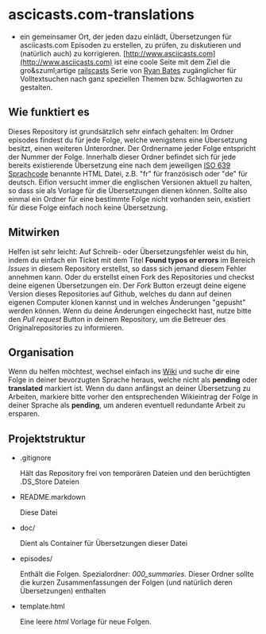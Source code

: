 ascicasts.com-translations
==========================

- ein gemeinsamer Ort, der jeden dazu einl&auml;dt, &Uuml;bersetzungen f&uuml;r asciicasts.com Episoden zu erstellen, zu pr&uuml;fen, zu diskutieren und (nat&uuml;rlich auch) zu korrigieren. [http://www.asciicasts.com](http://www.asciicasts.com) ist eine coole Seite mit dem Ziel die gro&szuml;artige [railscasts](http://www.railscasts.com) Serie von [Ryan Bates](http://github.com/ryanb) zug&auml;nglicher f&uuml;r Volltextsuchen nach ganz speziellen Themen bzw. Schlagworten zu gestalten.

Wie funktiert es
----------------

Dieses Repository ist grunds&auml;tzlich sehr einfach gehalten: Im Ordner episodes findest du f&uuml;r jede Folge, welche wenigstens eine &Uuml;bersetzung besitzt, einen weiteren Unterordner. Der Ordnername jeder Folge entspricht der Nummer der Folge. Innerhalb dieser Ordner befindet sich f&uuml;r jede bereits existierende &Uuml;bersetzung eine nach dem jeweiligen [ISO 639 Sprachcode](http://en.wikipedia.org/wiki/List_of_ISO_639-1_codes) benannte HTML Datei, z.B. "fr" f&uuml;r franz&ouml;sisch oder "de" f&uuml;r deutsch. Eifion versucht immer die englischen Versionen aktuell zu halten, so dass sie als Vorlage f&uuml;r die &Uuml;bersetzungen dienen k&ouml;nnen. Sollte also einmal ein Ordner f&uuml;r eine bestimmte Folge nicht vorhanden sein, existiert f&uuml;r diese Folge einfach noch keine &Uuml;bersetzung.

Mitwirken
---------

Helfen ist sehr leicht: Auf Schreib- oder &Uuml;bersetzungsfehler weist du hin, indem du einfach ein Ticket mit dem Titel **Found typos or errors** im Bereich *Issues* in diesem Repository erstellst, so dass sich jemand diesem Fehler annehmen kann. Oder du erstellst einen Fork des Repositories und checkst deine eigenen &Uuml;bersetzungen ein. Der *Fork* Button erzeugt deine eigene Version dieses Repositories auf Github, welches du dann auf deinen eigenen Computer klonen kannst und in welches &Auml;nderungen "gepusht" werden k&ouml;nnen. Wenn du deine &Auml;nderungen eingecheckt hast, nutze bitte den *Pull request* Button in deinem Repository, um die Betreuer des Originalrepositories zu informieren.

Organisation
------------

Wenn du helfen m&ouml;chtest, wechsel einfach ins [Wiki](https://github.com/defaude/asciicasts.com-translations/wiki) und suche dir eine Folge in deiner bevorzugten Sprache heraus, welche nicht als **pending** oder **translated** markiert ist. Wenn du dann anf&auml;ngst an deiner &Uuml;bersetzung zu Arbeiten, markiere bitte vorher den entsprechenden Wikieintrag der Folge in deiner Sprache als **pending**, um anderen eventuell redundante Arbeit zu ersparen.

Projektstruktur
---------------

* .gitignore

    H&auml;lt das Repository frei von tempor&auml;ren Dateien und den ber&uuml;chtigten .DS_Store Dateien

* README.markdown

    Diese Datei

* doc/

    Dient als Container f&uuml;r &Uuml;bersetzungen dieser Datei

* episodes/

    Enth&auml;lt die Folgen. Spezialordner: _000\_summaries_. Dieser Ordner sollte die kurzen Zusammenfassungen der Folgen (und nat&uuml;rlich deren &Uuml;bersetzungen) enthalten

* template.html

    Eine leere _html_ Vorlage f&uuml;r neue Folgen.
